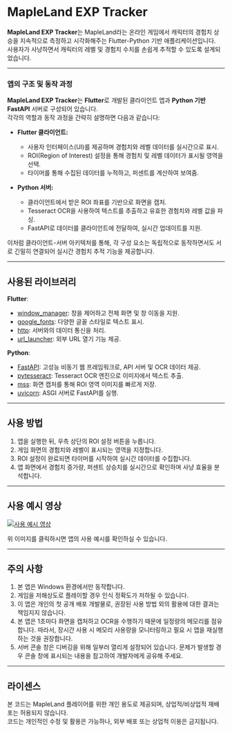 # MapleLand EXP Tracker

**MapleLand EXP Tracker**는 MapleLand라는 온라인 게임에서 캐릭터의 경험치 상승을 지속적으로 측정하고 시각화해주는 Flutter-Python 기반 애플리케이션입니다.  
사용자가 사냥하면서 캐릭터의 레벨 및 경험치 수치를 손쉽게 추적할 수 있도록 설계되었습니다.

---

### 앱의 구조 및 동작 과정
**MapleLand EXP Tracker**는 **Flutter**로 개발된 클라이언트 앱과 **Python 기반 FastAPI** 서버로 구성되어 있습니다.  
각각의 역할과 동작 과정을 간략히 설명하면 다음과 같습니다:

- **Flutter 클라이언트:**  
  - 사용자 인터페이스(UI)를 제공하며 경험치와 레벨 데이터를 실시간으로 표시.  
  - ROI(Region of Interest) 설정을 통해 경험치 및 레벨 데이터가 표시될 영역을 선택.  
  - 타이머를 통해 수집된 데이터를 누적하고, 퍼센트를 계산하여 보여줌.

- **Python 서버:**  
  - 클라이언트에서 받은 ROI 좌표를 기반으로 화면을 캡처.  
  - Tesseract OCR을 사용하여 텍스트를 추출하고 유효한 경험치와 레벨 값을 파싱.  
  - FastAPI로 데이터를 클라이언트에 전달하여, 실시간 업데이트를 지원.

이처럼 클라이언트-서버 아키텍처를 통해, 각 구성 요소는 독립적으로 동작하면서도 서로 긴밀히 연결되어 실시간 경험치 추적 기능을 제공합니다.

---

## 사용된 라이브러리
**Flutter**:
- [window_manager](https://pub.dev/packages/window_manager): 창을 제어하고 전체 화면 및 창 이동을 지원.
- [google_fonts](https://pub.dev/packages/google_fonts): 다양한 글꼴 스타일로 텍스트 표시.
- [http](https://pub.dev/packages/http): 서버와의 데이터 통신을 처리.
- [url_launcher](https://pub.dev/packages/url_launcher): 외부 URL 열기 기능 제공.

**Python**:
- [FastAPI](https://fastapi.tiangolo.com/): 고성능 비동기 웹 프레임워크로, API 서버 및 OCR 데이터 제공.
- [pytesseract](https://pypi.org/project/pytesseract/): Tesseract OCR 엔진으로 이미지에서 텍스트 추출.
- [mss](https://pypi.org/project/mss/): 화면 캡처를 통해 ROI 영역 이미지를 빠르게 저장.
- [uvicorn](https://www.uvicorn.org/): ASGI 서버로 FastAPI를 실행.

---

## 사용 방법
1. 앱을 실행한 뒤, 우측 상단의 ROI 설정 버튼을 누릅니다.  
2. 게임 화면의 경험치와 레벨이 표시되는 영역을 지정합니다.  
3. ROI 설정이 완료되면 타이머를 시작하여 실시간 데이터를 수집합니다.  
4. 앱 화면에서 경험치 증가량, 퍼센트 상승치를 실시간으로 확인하며 사냥 효율을 분석합니다.

---

## 사용 예시 영상

[![사용 예시 영상](https://img.youtube.com/vi/Ia1Gz95vIlc/maxresdefault.jpg)](https://youtu.be/Ia1Gz95vIlc?si=MjTNnO1jwr5yz5aG)

위 이미지를 클릭하시면 앱의 사용 예시를 확인하실 수 있습니다.


---

## 주의 사항
1. 본 앱은 Windows 환경에서만 동작합니다.
2. 게임을 저해상도로 플레이할 경우 인식 정확도가 저하될 수 있습니다.
3. 이 앱은 개인의 첫 공개 배포 개발물로, 권장된 사용 방법 외의 활용에 대한 결과는 책임지지 않습니다.
4. 본 앱은 1초마다 화면을 캡처하고 OCR을 수행하기 때문에 일정량의 메모리를 점유합니다. 따라서, 장시간 사용 시 메모리 사용량을 모니터링하고 필요 시 앱을 재실행하는 것을 권장합니다.
5. 서버 콘솔 창은 디버깅을 위해 일부러 열리게 설정되어 있습니다. 문제가 발생할 경우 콘솔 창에 표시되는 내용을 참고하여 개발자에게 공유해 주세요.

---

## 라이센스
본 코드는 MapleLand 플레이어를 위한 개인 용도로 제공되며, 상업적/비상업적 재배포는 허용되지 않습니다.  
코드는 개인적인 수정 및 활용은 가능하나, 외부 배포 또는 상업적 이용은 금지됩니다.
